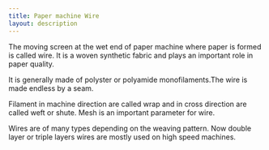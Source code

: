 ```yaml
---
title: Paper machine Wire
layout: description
---
```

The moving screen at the wet end of paper machine where paper is formed is called wire. 
It is a woven synthetic fabric and plays an important role in paper quality.

It is generally made of polyster or polyamide monofilaments.The wire is made endless by a seam.

Filament in machine direction are called wrap and in cross direction are called weft or shute.
Mesh is an important parameter for wire.

Wires are of many types depending on the weaving pattern.
Now double layer or triple layers wires are mostly used on high speed machines.
       